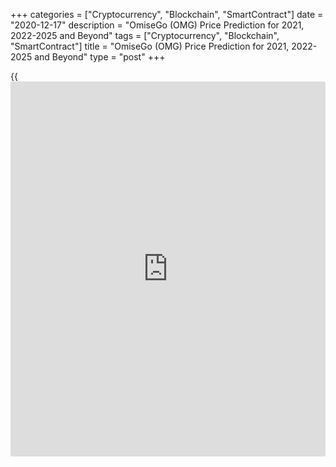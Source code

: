 +++
categories = ["Cryptocurrency", "Blockchain", "SmartContract"]
date = "2020-12-17"
description = "OmiseGo (OMG) Price Prediction for 2021, 2022-2025 and Beyond"
tags = ["Cryptocurrency", "Blockchain", "SmartContract"]
title = "OmiseGo (OMG) Price Prediction for 2021, 2022-2025 and Beyond"
type = "post"
+++

{{<iframe id="large-banner" src="https://www.bounty.group/#slide=20.0" width="100%" height="600" scrolling="no" style="border: 0px solid rgb(216, 221, 230); border-radius: 3px;">}}

2020-12-17

2020-12-17

OmiseGO Predictions: What’s the Power of OMG?Jana Kane

Today we're going to talk about OmiseGo! OmiseGo was founded by the
company Omise, which was founded in 2013 by Jun Hasegawa and Ezra Don
Harinsut. The company offers a payment management service. Companies can
thus accept payments that go through the internet. You might say a well-
known concept, but there is more!

OmiseGo is not just any payment management service; it has made quite a
few partners with large companies over the years. One of these large
companies is McDonald’s in Thailand, for example. On June 6, 2020,
OmiseGo rebranded and transitioned to the mainnet. From that moment on,
it was called the OMG Network.

The article covers the following subjects:

Since its inception, OMG Network (OMG) has always been [in the top 100
on Coinmarketcap][1]. That’s reason enough to write an article about
OMG. In this article, we will discuss how the OMG Network price is
currently going, the reason for the price direction, and expert OMG
price predictions and forecasts for the future. Let's dive into why you
should also have OmiseGo in your crypto portfolio! So, are you ready?
Let's go!

## About OmiseGO

OmiseGo originated from the company that already handled many
transactions in Asia under the name Omise. OmiseGo is Omise's [blockchain](https://www.letsplayfx.com/blog/trade-forex-with-bitcoin/)
solution. So, the idea is that OmiseGo is a similar solution for intra-
bank payments, comparable to the SWIFT network we know.

Do you want to transfer a payment from one country to another in the
continent of Asia? Then you can get ready and expect to pay major fees.
In particular, expats who work in another country often want to transfer
money to family members who have stayed behind. And that is not so easy.

First of all, such a family must have a comparable bank account in order
to be able to complete the transaction at all. In addition, substantial
amounts are charged to actually facilitate this. These costs do not make
the often-dire financial situation of these families any better. Every
cent in costs that then has to be paid is actually too much.

OmiseGo will facilitate such transactions over the OmiseGo [blockchain](https://www.letsplayfx.com/blog/trade-forex-with-bitcoin/).
The platform launched the OMG cryptocurrency, which is an ERC20 token.
This means that OmiseGO is a [blockchain](https://www.letsplayfx.com/blog/trade-forex-with-bitcoin/) on the Ethereum [blockchain](https://www.letsplayfx.com/blog/trade-forex-with-bitcoin/). OMG
uses Ethereum for its workflows but also develops a symbiotic
relationship with the network, which acts as a scalable solution. They
are working on tools with which software developers can create their own
software wallets. These wallets then run on the OmiseGo [blockchain](https://www.letsplayfx.com/blog/trade-forex-with-bitcoin/) and
can hold many different fiat and cryptocurrencies. Consider, for
example, the euro, the US dollar, and also Bitcoin and local currencies
from the individual Asian countries. Of course, the OmiseGo token itself
should not be missing: the coin with the best name ever invented, the
OMG coin.

The network is aimed at achieving extremely low fees so that large
groups of people from the poorer parts of the world can use the network
to participate in financial traffic at a decent cost.

### The Power of OMG

OMG Network ensures that everyone can get a wallet. You can see this
wallet as your own bank account on the [blockchain](https://www.letsplayfx.com/blog/trade-forex-with-bitcoin/). With this wallet, you
have access to the financial market. With the OMG Network wallet, you
can buy products, transfer money, and put many different currencies on
the wallet. OmiseGO is an open-source [blockchain](https://www.letsplayfx.com/blog/trade-forex-with-bitcoin/) platform whose main
slogan is “Unbank the Banked.” OmiseGO is expected to become a direct
competitor to traditional banking institutions.

You can transfer from one [blockchain](https://www.letsplayfx.com/blog/trade-forex-with-bitcoin/) to another by using these wallet
coins. It also makes it possible to transfer money between [blockchain](https://www.letsplayfx.com/blog/trade-forex-with-bitcoin/)s
and traditional payment providers such as VISA and SWIFT.

Now there are several wallets that facilitate this. What makes OMG
Network stronger than the rest is that OMG Network originated from the
Omise company. This company has years of experience with online
payments.

Because they originated from Omise, they benefit from brand awareness
and the network. As a result, OMG Network already has a number of
partnerships with large companies. McDonald's Thailand has already
partnered with them.

Ayudhya and SMBC are two major Japanese banks that have invested in OMG
Network. If these partnerships grow, this can be very favorable for the
OMG course expectations.

## Omisego & McDonald’s

[OmiseGo has entered into a partnership with McDonald’s in 2017][2]. In
concrete [terms](https://www.fintechee.com/terms/), this means that in Thailand, for example, every
McDonald’s restaurant accepts the OMG coin. That may not sound very
impressive, but if you assume that there are 70 million people in
Thailand who can suddenly all pay cheaper at McDonald’s, then this can
have a significant positive impact on the OmiseGo philosophy.

## OMG in 2020 and Some History

Quite an impressive result, that's a decent summary of the OmiseGo ICO
held in 2017. In June, the ICO was opened to [investor](https://www.fintechee.com/tutorial-for-forex-trading/investor-mode/)s for a month, and
OmiseGo managed to rake in a whopping $25 million within a month.

  * 65.1% of all tokens were distributed to [investor](https://www.fintechee.com/tutorial-for-forex-trading/investor-mode/)s;
  * 20% remains in reserve;
  * 9.9% went to the team;
  * 5% was used to provide incentives to Ethereum holders.

That the ICO not only provided a nice amount for OmiseGo itself but was
also a top investment for everyone who joined is evident from the price
development. No less than a return of 1500% has been recorded. During
the ICO, 1 OMG cost just under 23 cents. Today, the same OMG is worth
more than $3. That’s really promising! Nice!

As it always goes with cryptocurrency projects, the price differs greatly. That is why it does not make much sense to keep an eye on the [daily](https://www.fintecher.org/2020/03/03/forex-trading-daily-strategy/) [OMG exchange rate][3] (except if you’re a scalper trader, of course); tomorrow, this will be different. The current OMG rate can be found below:   

## OMG Expert Price Predictions

What is OmiseGo going to be worth in the coming months and even years?
If it’s going to be worth more than it is now, then it’s a good
investment! Let’s see what some of the influencers think;

Vitalik Buterin said in 2017 that the OMG coin was already very
underestimated, and he claimed its advantages:

[CoinLiker][4] predicts that OMG will grow in value over the long-term
timeframe. They predict the price of 1 OMG will be $11.19 this time next
year, $19.09 in 3 years’ time, and $31.14 in 5 years’ time.

[TradingBeasts][2] predicted that one OMG coin would be worth around 4
USD by December 2020. They also predicted that one OMG coin would be
worth about 51 USD by June 2021. One OMG coin is now worth $3.22 USD, so
their first prediction was quite close.

[WalletInvestor thinks][5] OMG is an awesome long-term investment (one
year). With a 5-year investment, they expect the revenue to be around
+700.42%. This means a current $100 investment may be up to $800.42 in
2025.

 **These estimates show three things:**

  1. There is a lot of confidence in the technology the OMG Network is using and the team that’s developing it. It’s making important connections with real-world businesses and is developing some cool new technology, too.
  2. Many top-100 [cryptocurrency price](https://www.playgroundfx.com/blog/cryptocurrency-price/)s are expected to go up across the market in the next six months.
  3. Crypto experts, more often than not, predict that the price of cryptocurrencies _will go down! (Sssh! We won’t tell if you won’t!)_

## OMG Coin Technical Analysis

Where does OMG stand at this very moment? Currently, it is within a
medium-term horizontal trend channel – this implies further development
following the same direction. OMG Coin is moving within a rectangular
formation; support is at 3.01 and resistance- 4.70. A decisive break
through either 3.01 or 4.70 will predict the new direction. If the
crypto’s price breaks above the resistance, the next level to reach is
7.40. However, if bears are stronger, the chances are that it will fall
below the 3.01 support. The next target would be placed at 1.40.

 **Expert verdict: Hold OMG for 1-6 months (neutral hold score)**

 ****

 _OmiseGo (OMG) market projections on TradingView; the screenshot was
taken on 14/12/2020_

## OMG Price Prediction

In the West, everyone has easy access to banks - but in Asia, this is
not the case. Just transferring money to other banks is not possible.
When this is possible, it costs a lot of money. These transaction costs
are often not affordable for poorer people.

We must not forget that there are two billion households that do not
have a bank. In Southeast Asia alone, there are 438 million people
without a bank. OMG Network can be the solution for these people.

With OMG Network’s solution, you don’t have to deal with middlemen
charging high transaction fees. Instead, you can easily transfer
different currencies within seconds.

There is, therefore, a huge market open for OMG Network that makes the
potential of this cryptocurrency incredibly large. In addition to
transferring money to, for example, family, it can also be used to pay
when companies join OMG Network.

When OMG Network reaches people who do not yet have a bank, and the
wallet turns out to be an excellent alternative for a bank, this can
work out very well for the OMG trend. This can result in a high OMG
[cryptocurrency price](https://www.playgroundfx.com/blog/cryptocurrency-price/) expectation.

### Monthly OMG Price Prediction for December 2020 to the End of 2021

Here are the anticipated OMG min- and max- rates from now until the end
of 2021.

Month| Rate Forecast| MIN Rate| MAX Rate| Change from current rate (%)  
---|---|---|---|---  
Current rate (December 2020)| 3.81| n/a| n/a| n/a  
January 2021| $9.88| 8.892| 10.868| 159.57  
February 2021| $9.11| 8.199| 10.021| 139.41  
March 2021| $10.62| 9.558| 11.682| 179.03  
April 2021| $8.44| 7.596| 9.284| 121.6  
May 2021| $10.27| 9.243| 11.297| 169.76  
June 2021| $10.52| 9.468| 11.572| 176.39  
July 2021| $11.22| 10.098| 12.342| 194.74  
August 2021| $10.77| 9.693| 11.847| 182.93  
September 2021| $8.47| 7.623| 9.317| 122.49  
October 2021| $10.95| 9.855| 12.045| 187.63  
November 2021| $10.58| 9.522| 11.638| 177.93  
December 2021| $10.40| 9.36| 11.44| 173.05  
  
### OMG Prediction 2020, 2023, 2025, 2030

OMG's idea is very promising. If the OMG Network team succeeds in
turning their plans into reality, it could become a big boy in the
crypto world. It is good to know that they have always kept to the
deadlines so far.

If OMG Network enters into more partnerships with large companies and
connects bankless people, the project will have a huge chance of
success.

The above reason is essential for a price appreciation. It could go very
quickly if partnerships are made in a short period of time. As a result,
confidence in the coin will increase as they grow. This draws in buyers
and, therefore, causes a skyrocketing price.

The OMG price forecast for 2020 looks very promising. Because OMG
Network is reliable and a solid company, the price will turn green. The
price of OMG is expected to rise to $4.

A huge increase is expected in 2022. The price of an OMG coin will then
be around $ 12. Keep in mind that this will not be solely due to the
success of OMG Network. There is a forecast that most coins in crypto
land will go up in 2022.

If we look even further into the future, the price will only go up. The
price will not go x12 again, but the price is expected to double to $24.

## How Did the Price of OMG Change Over Time?

The OMG price value fluctuated mainly in the beginning. The peaks and
troughs of OMG look pretty normal compared to other currency rates
around that time. After all the initial fluctuations, the OMG course
eventually stabilized around January 2019 until August 2020.

When OMG started an ICO, it was an immediate hit. The success of the ICO
showed that enough [investor](https://www.fintechee.com/tutorial-for-forex-trading/investor-mode/)s trusted the project. As a result, OMG
raised $ 25 million in no time. This is also the amount they wanted in
advance, so a resounding success. Below you’ll find the [historical](https://www.fintechee.com/services/historical-data-for-forex/)
exchange rates for OMG/USD:

As mentioned earlier, there were many peaks and troughs in the price of
OMG. The all-time high for OMG was on January 8, 2018. The OMG value was
then 28.35 dollars.

## Conclusion

The rate of OmiseGo has been moving sideways for a while, but that can
change quickly - especially if the pilot at McDonald’s was successful or
the same pilot is rolled out to other countries in the area. Vietnam,
for example, also easily has 100 million inhabitants. Suppose that the
number of people using the OMG network suddenly increases by even 10% of
that; this could have a huge impact on the price development of OMG.

Whichever way you look at it, OmiseGo's initiative to help the world's
poorer countries with an affordable solution is one that is wonderful
from a social point of view. In that respect, we sincerely hope that
OmiseGo contributes to a better and affordable world, especially for the
people who need the help most.

The cryptocurrency market is truly crowded. Over the next few years,
there will be more losers than winners. The coins that succeed will have
the perfect combination of community, technology, and real-world value.

OmiseGo is close to having all three. It’s backed by some very powerful
organizations; it has lots of friends in the crypto community, and its
technology is as strong as any of its competitors. None of this makes
OmiseGo a guaranteed winner, though, so always consider the fact that
the future value is unpredictable.

Make sure to register a free demo account on [LiteForex][6]; it will
help you see how the OMG Network price is going to play out in the
future so you can make your own investment and trading decisions.
Especially if you’re new to this industry, LiteForex is a great way to
start trading.





 _Disclaimer: Trading in financial instruments and (or) cryptocurrencies
involves high risks, including the risk of losing part or all of the
investment. Cryptocurrency prices are extremely volatile and can change
due to external factors such as financial [news](https://www.letsplayfx.com/blog/forex-news-website/), legislative decisions,
or political events. The information provided on this [website](https://www.playgroundfx.com/blog/website-for-forex-trading/) is not
always up to date or accurate. This means that prices are inaccurate and
may differ from actual prices in the relevant market, and therefore are
indicative and not suitable for trading purposes._

* * *

P.S. Did you like my article? Share it in social networks: it will be
the best “thank you" :)

Ask me questions and comment below. I’ll be glad to answer your
questions and give necessary explanations.

 **Useful links:**

  * I recommend trying to trade with a reliable broker [here][7]. The system allows you to trade by yourself or copy successful traders from all across the globe.
  * Use my promo-code BLOG for getting deposit bonus 50% on LiteForex platform. Just enter this code in the appropriate field while [depositing][8] your trading account.
  * Telegram chat for traders: <t.me/liteforexengchat>. We are sharing the signals and trading experience
  * Telegram channel with high-quality analytics, Forex reviews, training articles, and other useful things for traders <t.me/liteforex>

## Price chart of OMGUSD in real time mode

The content of this article reflects the author’s opinion and does not
necessarily reflect the official position of LiteForex. The material
published on this page is provided for informational purposes only and
should not be considered as the provision of investment advice for the
purposes of Directive 2004/39/EC.

Rate this article:

{{value}}

( {{count}} {{title}} )

   1. [Coinmarketcap](https://www.playgroundfx.com/blog/coinmarketcap-creator/).com/currencies/omg/[historical](https://www.fintechee.com/services/historical-data-for-forex/)-data/
   2. kesbangpol.jatengprov.go.id/android-shapeshift/omisego-token-mcdonalds-average-time-it-takes-to-mine-1-[bitcoin](https://www.letsplayfx.com/blog/forex-for-bitcoin/)/
   3. my.liteforex.com/trading/chart?symbol=OMGUSD
   4. www.coinliker.com/prediction/omisego-pdYu-forecasts
   5. wallet[investor](https://www.fintechee.com/tutorial-for-forex-trading/investor-mode/).com/forecast/omisego-prediction#:~:text=OmiseGO%20price%20equal%20to%203.142,to%20be%20around%20%2B776.38%25.
   6. liteforex.com/
   7. my.liteforex.com/?category=analysts-opinions&slug=omisego-omg-price-prediction-forecast&openPopup=%2Fregistration%2Fpopup&utm_source=blog&utm_medium=article&utm_campaign=bonus
   8. my.liteforex.com/deposit/?category=analysts-opinions&slug=omisego-omg-price-prediction-forecast&promo_code=BLOG&utm_source=blog&utm_medium=article&utm_campaign=bonus